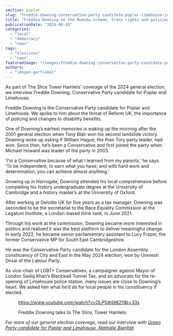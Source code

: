 ```yaml
---
section: poplar
slug: "freddie-downing-conservative-party-candidate-poplar-limehouse-interview"
title: "Freddie Downing on the Rwanda scheme, trans rights and policing"
publicationDate: "2024-06-18"
categories: 
  - "local"
  - "democracy"
  - "news"
tags: 
  - "elections"
  - "news"
featuredImage: "/images/freddie-downing-conservative-party-candidate-poplar-limehouse.jpg"
authors: 
  - "imogen-garfinkel"
---
```


As part of The Slice Tower Hamlets’ coverage of the 2024 general election, we interview Freddie Downing, Conservative Party candidate for Poplar and Limehouse.

Freddie Downing is the Conservative Party candidate for Poplar and Limehouse. We spoke to him about the threat of Reform UK, the importance of policing and changes to disability benefits.

One of Downing’s earliest memories is waking up the morning after the 2001 general election when Tony Blair won his second landslide victory. Downing woke up asking if William Hague, the then Tory party leader, had won. Since then, he’s been a Conservative and first joined the party when Michael Howard was leader of the party in 2003. 

‘I'm a Conservative because of what I learned from my parents,’ he says. ‘To be independent; to earn what you have; and with hard work and determination, you can achieve almost anything.’

Growing up in Harrogate, Downing attended his local comprehensive before completing his history undergraduate degree at the University of Cambridge and a history master’s at the University of Oxford. 

After working at Deloitte UK for five years as a tax manager, Downing was seconded to be the secretariat to the Race Equality Commission at the Legatum Institute, a London-based think tank, in June 2021. 

Through his work at the commission, Downing became more interested in politics and realised it was the best platform to deliver meaningful change. In early 2022, he became senior parliamentary assistant to Lucy Frazer, the former Conservative MP for South East Cambridgeshire.

He was the Conservative Party candidate for the London Assembly constituency of City and East in the May 2024 election, won by Unmesh Desai of the Labour Party. 

As vice-chair of LGBT+ Conservatives, a campaigner against Mayor of London Sadiq Khan’s Blackwall Tunnel Tax, and an advocate for the re-opening of Limehouse police station, many issues are close to Downing’s heart. We asked him what he’d do for local people in his constituency if elected. 

<figure>

https://www.youtube.com/watch?v=OLPSAtI982Y&t=33s

<figcaption>

Freddie Downing talks to The Slice, Tower Hamlets

</figcaption>



</figure>

_For more of our general election coverage, read our interview with [Green Party candidate for Poplar and Limehouse, Nathalie Bienfait](https://poplarlondon.co.uk/nathalie-bienfait-green-party-candidate-poplar-limehouse-interview/)_
